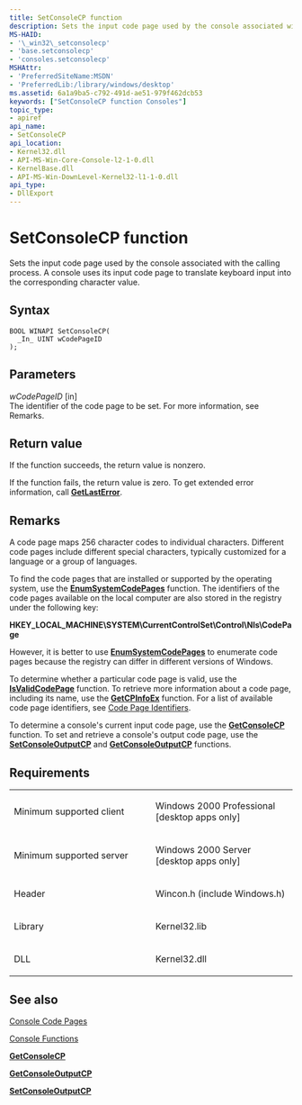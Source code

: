 ```yaml
---
title: SetConsoleCP function
description: Sets the input code page used by the console associated with the calling process.
MS-HAID:
- '\_win32\_setconsolecp'
- 'base.setconsolecp'
- 'consoles.setconsolecp'
MSHAttr:
- 'PreferredSiteName:MSDN'
- 'PreferredLib:/library/windows/desktop'
ms.assetid: 6a1a9ba5-c792-491d-ae51-979f462dcb53
keywords: ["SetConsoleCP function Consoles"]
topic_type:
- apiref
api_name:
- SetConsoleCP
api_location:
- Kernel32.dll
- API-MS-Win-Core-Console-l2-1-0.dll
- KernelBase.dll
- API-MS-Win-DownLevel-Kernel32-l1-1-0.dll
api_type:
- DllExport
---
```


# SetConsoleCP function


Sets the input code page used by the console associated with the calling process. A console uses its input code page to translate keyboard input into the corresponding character value.

Syntax
------

```ManagedCPlusPlus
BOOL WINAPI SetConsoleCP(
  _In_ UINT wCodePageID
);
```

Parameters
----------

*wCodePageID* \[in\]  
The identifier of the code page to be set. For more information, see Remarks.

Return value
------------

If the function succeeds, the return value is nonzero.

If the function fails, the return value is zero. To get extended error information, call [**GetLastError**](https://msdn.microsoft.com/library/windows/desktop/ms679360).

Remarks
-------

A code page maps 256 character codes to individual characters. Different code pages include different special characters, typically customized for a language or a group of languages.

To find the code pages that are installed or supported by the operating system, use the [**EnumSystemCodePages**](https://msdn.microsoft.com/library/windows/desktop/dd317825) function. The identifiers of the code pages available on the local computer are also stored in the registry under the following key:

**HKEY\_LOCAL\_MACHINE\\SYSTEM\\CurrentControlSet\\Control\\Nls\\CodePage**

However, it is better to use [**EnumSystemCodePages**](https://msdn.microsoft.com/library/windows/desktop/dd317825) to enumerate code pages because the registry can differ in different versions of Windows.

To determine whether a particular code page is valid, use the [**IsValidCodePage**](https://msdn.microsoft.com/library/windows/desktop/dd318674) function. To retrieve more information about a code page, including its name, use the [**GetCPInfoEx**](https://msdn.microsoft.com/library/windows/desktop/dd318081) function. For a list of available code page identifiers, see [Code Page Identifiers](https://msdn.microsoft.com/library/windows/desktop/dd317756).

To determine a console's current input code page, use the [**GetConsoleCP**](getconsolecp.md) function. To set and retrieve a console's output code page, use the [**SetConsoleOutputCP**](setconsoleoutputcp.md) and [**GetConsoleOutputCP**](getconsoleoutputcp.md) functions.

Requirements
------------

<table>
<colgroup>
<col width="50%" />
<col width="50%" />
</colgroup>
<tbody>
<tr class="odd">
<td><p>Minimum supported client</p></td>
<td><p>Windows 2000 Professional [desktop apps only]</p></td>
</tr>
<tr class="even">
<td><p>Minimum supported server</p></td>
<td><p>Windows 2000 Server [desktop apps only]</p></td>
</tr>
<tr class="odd">
<td><p>Header</p></td>
<td>Wincon.h (include Windows.h)</td>
</tr>
<tr class="even">
<td><p>Library</p></td>
<td>Kernel32.lib</td>
</tr>
<tr class="odd">
<td><p>DLL</p></td>
<td>Kernel32.dll</td>
</tr>
<tr class="even">
</tr>
<tr class="odd">
</tr>
<tr class="even">
</tr>
</tbody>
</table>

## <span id="see_also"></span>See also


[Console Code Pages](console-code-pages.md)

[Console Functions](console-functions.md)

[**GetConsoleCP**](getconsolecp.md)

[**GetConsoleOutputCP**](getconsoleoutputcp.md)

[**SetConsoleOutputCP**](setconsoleoutputcp.md)

 

 





